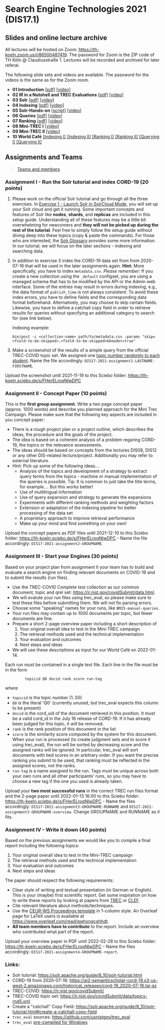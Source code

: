 # Search Engine Technologies 2021 (DIS17.1)

## Slides and online lecture archive

All lectures will be hosted on Zoom: https://th-koeln.zoom.us/j/86500487419. The password for Zoom is the ZIP code of TH Köln @ Claudiusstraße 1. Lectures will be recorded and archived for later referal.

The following slide sets and videos are available. The password for the videos is the same as for the Zoom room.

* **01 Introduction** [[pdf]](slides/DIS17-01-introduction.pdf) [[video]](https://th-koeln.sciebo.de/s/zkxwDLmIf3RnFsL)
* **02 IR in a Nutshell and TREC Evaluations** [[pdf]](slides/DIS17-02-IR-Nutshell.pdf) [[video]](https://th-koeln.sciebo.de/s/5UlwblJSHsaqzTM)
* **03 Solr** [[pdf]](slides/DIS17-03-Solr.pdf) [[video]](https://th-koeln.sciebo.de/s/LCdBeIX4P2uPicY)
* **04 Indexing** [[pdf]](slides/DIS17-04-Indexing.pdf) [[video]](https://th-koeln.sciebo.de/s/D8DZUZHCmVUMb7E)
* **05 Solr-Hands-on**  [[script]](https://github.com/irgroup-classrooms/dis17-2021/blob/main/src/simple-run.py) [[video]](https://th-koeln.sciebo.de/s/zl6thuzMSKB9cg2)
* **06 Queries** [[pdf]](slides/DIS17-06-Queries.pdf) [[video]](https://th-koeln.sciebo.de/s/dZ5HXn7LmCvXav1)
* **07 Ranking** [[pdf]](slides/DIS17-07-Ranking.pdf) [[video]](https://th-koeln.sciebo.de/s/NvDsWWKTeYeAQDP)
* **08 Mini-TREC I** [[video]](https://th-koeln.sciebo.de/s/qAegnQcJFSPncjr)
* **09 Mini-TREC II** [[video]](https://th-koeln.sciebo.de/s/XX41g12SN9hoJYd)
* **10 World Café** [[Indexing I]](https://docs.google.com/document/d/1-iVhHXrXKlVBO61EOzLC617JPOhsFDBC8E_j1BLRz0Q/edit?usp=sharing) [[Indexing II]](https://docs.google.com/document/d/1b66n1VdY7UDPqCUaIwqftDDQrjE0ViJmxb_aytCiDUs/edit?usp=sharing) [[Ranking I]](https://docs.google.com/document/d/1oHHcT499xeog4Lm0x2jbDjOchpU08oop-mk-QcgMvl0/edit?usp=sharing) [[Ranking II]](https://docs.google.com/document/d/1KSpD2pMuLohX18vzpi24Tq6lZfxAuhC6a10m1dSn8d0/edit?usp=sharing) [[Querying I]](https://docs.google.com/document/d/1a8eb0MfDa25ztph-ad13x7ryjqmffCNFa9jKonqU3To/edit?usp=sharing) [[Querying II]](https://docs.google.com/document/d/1FdhdX3q3WBYbeAZh0RidFwAg0yZaTS7VpLrIkDsqxhI/edit?usp=sharing)

## Assignments and Teams

> [Teams and members](https://github.com/irgroup-classrooms/dis17-2021/blob/main/teams.md)

### Assignment I - Run the Solr tutorial and index CORD-19 (20 points)

1. Please work on the official Solr tutorial and go through all the three exercises. In [Exercise 1 - Launch Solr in SolrCloud Mode](https://solr.apache.org/guide/8_10/solr-tutorial.html#launch-solr-in-solrcloud-mode), you will set up your Solr cloud and get it running. Some important concepts and features of Solr like **nodes**, **shards**, and **replicas** are included in this setup guide. Understanding all of these features may be a little bit overwhelming for newcomers and **they will not be picked up during the rest of the tutorial**. Feel free to simply follow the setup guide without diving deep into these topics (copy & paste the commands). For those who are interested, the [Solr Glossary](https://solr.apache.org/guide/8_10/solr-glossary.html) provides some more information. In our tutorial, we will focus on the later sections - indexing and searching data.
2. In addition to exercise 3 index the CORD-19 data set from from 2020-07-16 that will be used in the later assignments again. **Hint:** More specifically, you have to index `metadata.csv`. *Please remember:* If you create a new collection using the `_default` configset, you are using a managed schema that has to be modified by the API or the Admin web interface. Some of the entries may result in errors during indexing, e.g., the data format of `publish_time` is not always consistent. To avoid these index errors, you have to define fields and the corresponding data format beforehand. Alternatively, you may choose to skip certain fields. Likewise, you have to define a catchall copy field in order to retrieve results for queries without specifying an additional category to search for (see link below).
    
    Indexing example: 
    ```
    bin/post -c <collection-name> path/to/metadata.csv -params "skip=<field-to-be-skipped>,<field-to-be-skipped>&header=true"
    ```
3. Make a screenshot of the results of a simple query from the official TREC-COVID topic set. We assigned one [topic number randomly to each student](topic-student.md). Name the file accordingly: `DIS17-2021-assignment1-LASTNAME-FIRSTNAME`.

Upload the screenshot until 2021-11-19 to this Sciebo folder: https://th-koeln.sciebo.de/s/FHerELroqNlwDPC

### Assignment II - Concept Paper (10 points)

This is the __first group assignment__. Write a two page concept paper (approx. 1000 words) and describe you planned approach for the Mini Trec Campaign. Please make sure that the following key aspects are included in you concept paper:

- There is a rough project plan or a project outline, which describes the ideas, the procedure and the goals of the project. 
- The idea is based on a coherent analysis of a problem regaring CORD-19, the topics or the relevance assessments.
- The ideas should be based on concepts from the lectures DIS08, DIS12 or any other DIS-related lecture/project. Additionally you may refer to external literature.
- Hint: Pick up some of the following ideas...
  - Analysis of the topics and development of a strategy to extract query terms from the topics - machine or manual implementation of the queries is possible. Tip: It is common to just take the title terms, for example.... But this works better!
  - Use of multilingual information
  - Use of query expansion and strategy to generate the expansions
  - Experiments with different ranking methods and weighting factors
  - Extension or adaptation of the indexing pipeline for better processing of the data set
  - A proprietary approach to improve retrieval performance
  - Make up your mind and find something on your own!

Upload the concept papers as PDF files until 2021-12-10 to this Sciebo folder: https://th-koeln.sciebo.de/s/FHerELroqNlwDPC - Name the file accordingly: `DIS17-2021-assignment2-GROUPNAME`.

### Assignment III - Start your Engines (30 points)

Based on your project plan from assignment II your team has to build and evaluate a search engine on finding relevant documents on COVID-19 and to submit the results (run files). 

- Use the TREC-COVID Complete test collection as our common document, topic and qrel set: https://ir.nist.gov/covidSubmit/data.html. 
- We will evalute your run files using trec_eval, so please make sure to test these files before submitting them. We will not fix parsing errors. 
- Choose some "speaking" names for your runs, like `BM25-manual-queries`.
- Your run files may contain up to 1000 documents per topic, but fewer documents are fine.
- Prepare a short 2-page overview paper including a short description of 
  1. Your original overall idea to test in the Mini-TREC campaign
  2. The retrieval methods used and the technical implementation
  3. Your evaluation and outcomes
  4. Next steps and ideas
- We will use these descriptions as input for our World Café on 2022-01-14. 

Each run must be contained in a single text file. Each line in the file must be in the form
```
         topicid Q0 docid rank score run-tag
```
where 
  - `topicid` is the topic number (1..50)
  - `Q0` is the literal 'Q0' (currently unused, but trec_eval expects this column to be present)
  - `docid` is the cord_uid of the document retrieved in this position. It must be a valid cord_id in the July 16 release of CORD-19. If it has already been judged for this topic, it will be removed.
  - `rank` is the rank position of this document in the list
  - `score` is the similarity score computed by the system for this document. When your run is processed (to create judgment sets and to score it using trec_eval), the run will be sorted by decreasing score and the assigned ranks will be ignored. In particular, trec_eval will sort documents with tied scores in an arbitrary order. If you want the precise ranking you submit to be used, that ranking must be reflected in the assigned scores, not the ranks.
  - `run-tag`	is a name assigned to the run. Tags must be unique across both your own runs and all other participants' runs, so you may have to choose a new tag if the one you used is already taken. 
  
Upload your __two most successful runs__ in the correct TREC run files format and the 2-page paper until 2022-01-13 16:00 to this Sciebo folder: https://th-koeln.sciebo.de/s/FHerELroqNlwDPC - Name the files accordingly: `DIS17-2021-assignment3-GROUPNAME-RUNNAME` and `DIS17-2021-assignment3-GROUPNAME-overview`. Change GROUPNAME and RUNNAME as it fits.

### Assignment IV - Write it down (40 points)

Based on the previous assignments we would like you to compile a final report including the following topics:

  1. Your original overall idea to test in the Mini-TREC campaign
  2. The retrieval methods used and the technical implementation
  3. Your evaluation and outcomes
  4. Next steps and ideas

The paper should respect the following requirements:

- Clear style of writing and textual presentation (in German or English). This is your (maybe) first scientific report. Get some inspiration on how to write these reports by looking at papers from [TREC](https://trec.nist.gov/proceedings/proceedings.html) or [CLEF](http://ceur-ws.org/Vol-2936/). 
- Cite relevant literature about methods/techniques.
- Use the [CEUR-WS Proceedings template](http://ceur-ws.org/Vol-XXX/CEURART.zip) in 1-column style. An Overleaf page for LaTeX users is available at https://www.overleaf.com/read/gwhxnqcghhdt.
- __All team members have to contribute__ to the report. Include an overview who contributed what part of the report. 

Upload your overview paper in PDF until 2022-02-28 to this Sciebo folder: https://th-koeln.sciebo.de/s/FHerELroqNlwDPC - Name the files accordingly: `DIS17-2021-assignment4-GROUPNAME-report`.

### Links: 
- Solr tutorial: https://solr.apache.org/guide/8_10/solr-tutorial.html
- CORD-19 from 2020-07-16: https://ai2-semanticscholar-cord-19.s3-us-west-2.amazonaws.com/historical_releases/cord-19_2020-07-16.tar.gz
- TREC-COVID: https://ir.nist.gov/covidSubmit/
- TREC-COVID topic set: https://ir.nist.gov/covidSubmit/data/topics-rnd5.xml
- Create a "catchall" Copy Field: https://solr.apache.org/guide/8_10/solr-tutorial.html#create-a-catchall-copy-field
- `trec_eval` sources: https://github.com/usnistgov/trec_eval
- `trec_eval` [pre-compiled for Windows](download/trec_eval_win32.zip)

